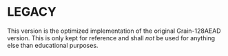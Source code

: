 # LEGACY

This version is the optimized implementation of the original Grain-128AEAD version. This is only kept for reference and shall *not* be used for anything else than educational purposes.
